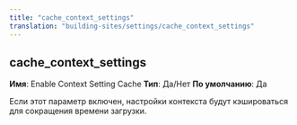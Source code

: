 ```yaml
---
title: "cache_context_settings"
translation: "building-sites/settings/cache_context_settings"
---
```


## cache\_context\_settings

**Имя**: Enable Context Setting Cache
**Тип**: Да/Нет
**По умолчанию**: Да

Если этот параметр включен, настройки контекста будут кэшироваться для сокращения времени загрузки.
